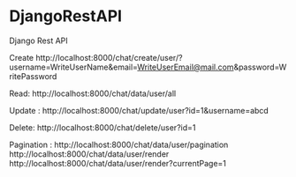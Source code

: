 # DjangoRestAPI
Django Rest API

Create
http://localhost:8000/chat/create/user/?username=WriteUserName&email=WriteUserEmail@mail.com&password=WritePassword

Read:
http://localhost:8000/chat/data/user/all

Update :
http://localhost:8000/chat/update/user?id=1&username=abcd

Delete:
http://localhost:8000/chat/delete/user?id=1


Pagination : 
http://localhost:8000/chat/data/user/pagination
http://localhost:8000/chat/data/user/render
http://localhost:8000/chat/data/user/render?currentPage=1
